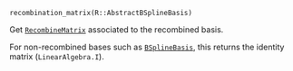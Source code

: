 ```
recombination_matrix(R::AbstractBSplineBasis)
```

Get [`RecombineMatrix`](@ref) associated to the recombined basis.

For non-recombined bases such as [`BSplineBasis`](@ref), this returns the identity matrix (`LinearAlgebra.I`).
